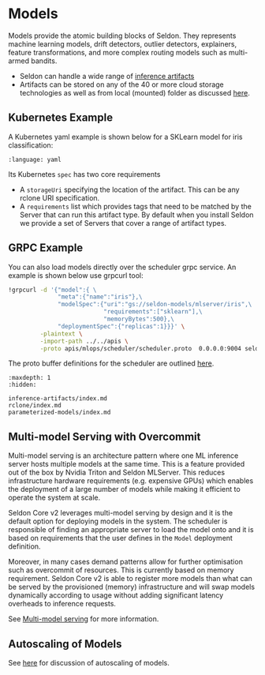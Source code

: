 # Models

Models provide the atomic building blocks of Seldon. They represents machine learning models, drift detectors, outlier detectors, explainers, feature transformations, and more complex routing models such as multi-armed bandits.

 * Seldon can handle a wide range of [inference artifacts](./inference-artifacts/index.md)
 * Artifacts can be stored on any of the 40 or more cloud storage technologies as well as from local (mounted) folder as discussed [here](./rclone/index.md).

## Kubernetes Example

A Kubernetes yaml example is shown below for a SKLearn model for iris classification:

```{literalinclude} ../../../../samples/models/sklearn-iris-gs.yaml 
:language: yaml
```

Its Kubernetes `spec` has two core requirements

 * A `storageUri` specifying the location of the artifact. This can be any rclone URI specification.
 * A `requirements` list which provides tags that need to be matched by the Server that can run this artifact type. By default when you install Seldon we provide a set of Servers that cover a range of artifact types.


## GRPC Example

You can also load models directly over the scheduler grpc service. An example is shown below use grpcurl tool:

```bash
!grpcurl -d '{"model":{ \
              "meta":{"name":"iris"},\
              "modelSpec":{"uri":"gs://seldon-models/mlserver/iris",\
                           "requirements":["sklearn"],\
                           "memoryBytes":500},\
              "deploymentSpec":{"replicas":1}}}' \
         -plaintext \
         -import-path ../../apis \
         -proto apis/mlops/scheduler/scheduler.proto  0.0.0.0:9004 seldon.mlops.scheduler.Scheduler/LoadModel
```

The proto buffer definitions for the scheduler are outlined [here](../apis/scheduler/index.md).

```{toctree}
:maxdepth: 1
:hidden:

inference-artifacts/index.md
rclone/index.md
parameterized-models/index.md
```

## Multi-model Serving with Overcommit

Multi-model serving is an architecture pattern where one ML inference server hosts multiple models at the same time. This is a feature provided out of the box by Nvidia Triton and Seldon MLServer. This reduces infrastructure hardware requirements (e.g. expensive GPUs) which enables the deployment of a large number of models while making it efficient to operate the system at scale.

Seldon Core v2 leverages multi-model serving by design and it is the default option for deploying models in the system. The scheduler is responsible of finding an appropriate server to load the model onto and it is based on requirements that the user defines in the `Model` deployment definition.

Moreover, in many cases demand patterns allow for further optimisation such as overcommit of resources. This is currently based on memory requirement. Seldon Core v2 is able to register more models than what can be served by the provisioned (memory) infrastructure and will swap models dynamically according to usage without adding significant latency overheads to inference requests.

See [Multi-model serving](mms/mms.md) for more information. 

## Autoscaling of Models

See [here](../kubernetes/autoscaling/index.md) for discussion of autoscaling of models.